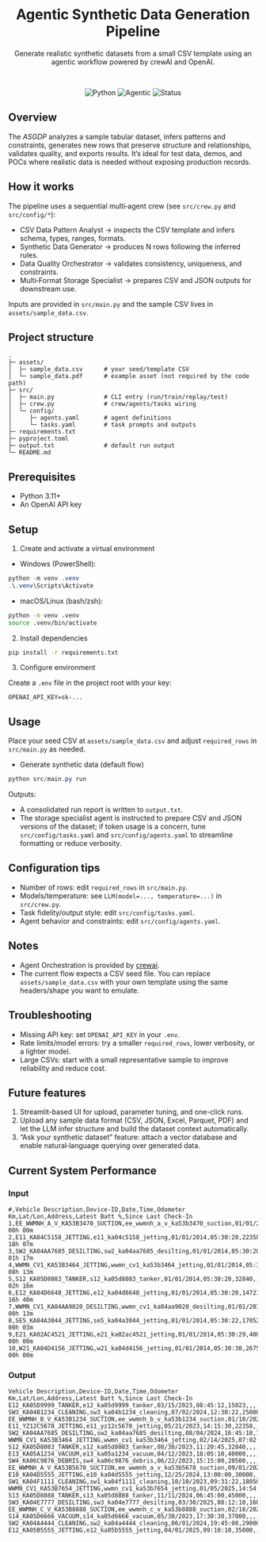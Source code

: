<div align="center">

# Agentic Synthetic Data Generation Pipeline 

Generate realistic synthetic datasets from a small CSV template using an agentic workflow powered by crewAI and OpenAI.

<br/>

![Python](https://img.shields.io/badge/Python-3.11%2B-blue)
![Agentic](https://img.shields.io/badge/Agentic-crewai-6b48ff)
![Status](https://img.shields.io/badge/status-experimental-orange)

</div>

## Overview

The *ASGDP* analyzes a sample tabular dataset, infers patterns and constraints, generates new rows that preserve structure and relationships, validates quality, and exports results. It’s ideal for test data, demos, and POCs where realistic data is needed without exposing production records.

## How it works

The pipeline uses a sequential multi‑agent crew (see `src/crew.py` and `src/config/*`):

- CSV Data Pattern Analyst → inspects the CSV template and infers schema, types, ranges, formats.
- Synthetic Data Generator → produces N rows following the inferred rules.
- Data Quality Orchestrator → validates consistency, uniqueness, and constraints.
- Multi‑Format Storage Specialist → prepares CSV and JSON outputs for downstream use.

Inputs are provided in `src/main.py` and the sample CSV lives in `assets/sample_data.csv`.

## Project structure

```
.
├─ assets/
│  ├─ sample_data.csv      # your seed/template CSV
│  └─ sample_data.pdf      # example asset (not required by the code path)
├─ src/
│  ├─ main.py              # CLI entry (run/train/replay/test)
│  ├─ crew.py              # crew/agents/tasks wiring
│  └─ config/
│     ├─ agents.yaml       # agent definitions
│     └─ tasks.yaml        # task prompts and outputs
├─ requirements.txt
├─ pyproject.toml
├─ output.txt              # default run output
└─ README.md
```

## Prerequisites

- Python 3.11+
- An OpenAI API key

## Setup

1. Create and activate a virtual environment

- Windows (PowerShell):

```powershell
python -m venv .venv
.\.venv\Scripts\Activate
```

- macOS/Linux (bash/zsh):

```bash
python -m venv .venv
source .venv/bin/activate
```

2. Install dependencies

```bash
pip install -r requirements.txt
```

3. Configure environment

Create a `.env` file in the project root with your key:

```env
OPENAI_API_KEY=sk-...
```

## Usage

Place your seed CSV at `assets/sample_data.csv` and adjust `required_rows` in `src/main.py` as needed.

- Generate synthetic data (default flow)

```powershell
python src/main.py run
```


Outputs:

- A consolidated run report is written to `output.txt`.
- The storage specialist agent is instructed to prepare CSV and JSON versions of the dataset; if token usage is a concern, tune `src/config/tasks.yaml` and `src/config/agents.yaml` to streamline formatting or reduce verbosity.

## Configuration tips

- Number of rows: edit `required_rows` in `src/main.py`.
- Models/temperature: see `LLM(model=..., temperature=...)` in `src/crew.py`.
- Task fidelity/output style: edit `src/config/tasks.yaml`.
- Agent behavior and constraints: edit `src/config/agents.yaml`.

## Notes

- Agent Orchestration is provided by [crewai](https://github.com/crewai/crewai).
- The current flow expects a CSV seed file. You can replace `assets/sample_data.csv` with your own template using the same headers/shape you want to emulate.

## Troubleshooting

- Missing API key: set `OPENAI_API_KEY` in your `.env`.
- Rate limits/model errors: try a smaller `required_rows`, lower verbosity, or a lighter model.
- Large CSVs: start with a small representative sample to improve reliability and reduce cost.

## Future features

1. Streamlit-based UI for upload, parameter tuning, and one-click runs.
2. Upload any sample data format (CSV, JSON, Excel, Parquet, PDF) and let the LLM infer structure and build the dataset context automatically.
3. “Ask your synthetic dataset” feature: attach a vector database and enable natural‑language querying over generated data.

## Current System Performance

### Input
```csv
#,Vehicle Description,Device-ID,Date,Time,Odometer Km,Lat/Lon,Address,Latest Batt %,Since Last Check-In
1,EE_WWMNH_A_V_KA53B3470_SUCTION,ee_wwmnh_a_v_ka53b3470_suction,01/01/2014,05:30:18,22823,,,"",0d 00h 00m
2,E11_KA04C5158_JETTING,e11_ka04c5158_jetting,01/01/2014,05:30:20,22358,,,"",0d 18h 07m
3,SW2_KA04AA7685_DESILTING,sw2_ka04aa7685_desilting,01/01/2014,05:30:20,7981,,,"",0d 01h 17m
4,WWMN_CV1_KA53B3464_JETTING,wwmn_cv1_ka53b3464_jetting,01/01/2014,05:30:20,14804,,,"",28d 08h 13m
5,S12_KA05D8083_TANKER,s12_ka05d8083_tanker,01/01/2014,05:30:20,32840,,,"",0d 02h 16m
6,E12_KA04D6648_JETTING,e12_ka04d6648_jetting,01/01/2014,05:30:20,14721,,,"",0d 16h 40m
7,WWMN_CV1_KA04AA9020_DESILTING,wwmn_cv1_ka04aa9020_desilting,01/01/2014,05:30:20,14801,,,"",1d 00h 13m
8,SE5_KA04A3044_JETTING,se5_ka04a3044_jetting,01/01/2014,05:30:22,17052,,,"",0d 00h 03m
9,E21_KA02AC4521_JETTING,e21_ka02ac4521_jetting,01/01/2014,05:30:29,40815,,,"",0d 00h 00m
10,W21_KA04D4156_JETTING,w21_ka04d4156_jetting,01/01/2014,05:30:30,26751,,,"",0d 00h 00m
```

### Output
```csv
Vehicle Description,Device-ID,Date,Time,Odometer Km,Lat/Lon,Address,Latest Batt %,Since Last Check-In
E12_KA05D9999_TANKER,e12_ka05d9999_tanker,03/15/2023,08:45:12,15023,,,,
SW3_KA04B1234_CLEANING,sw3_ka04b1234_cleaning,07/02/2024,12:30:22,25000,,,,
EE_WWMNH_B_V_KA53B1234_SUCTION,ee_wwmnh_b_v_ka53b1234_suction,01/10/2025,09:00:00,32840,,,,
E11_YZ12C5678_JETTING,e11_yz12c5678_jetting,05/21/2023,14:15:30,22358,,,,
SW2_KA04AA7685_DESILTING,sw2_ka04aa7685_desilting,08/04/2024,16:45:18,7981,,,,
WWMN_CV1_KA53B3464_JETTING,wwmn_cv1_ka53b3464_jetting,02/14/2025,07:02:25,14804,,,,
S12_KA05D8083_TANKER,s12_ka05d8083_tanker,08/30/2023,11:20:45,32840,,,,
E13_KA05A1234_VACUUM,e13_ka05a1234_vacuum,04/12/2023,18:05:10,40000,,,,
SW4_KA06C9876_DEBRIS,sw4_ka06c9876_debris,06/22/2023,15:15:00,20500,,,,
EE_WWMNH_A_V_KA53B5678_SUCTION,ee_wwmnh_a_v_ka53b5678_suction,09/01/2025,20:10:09,15000,,,,
E10_KA04D5555_JETTING,e10_ka04d5555_jetting,12/25/2024,13:00:00,30000,,,,
SW1_KA04F1111_CLEANING,sw1_ka04f1111_cleaning,10/10/2023,09:31:22,18050,,,,
WWMN_CV1_KA53B7654_JETTING,wwmn_cv1_ka53b7654_jetting,01/05/2025,14:54:40,21900,,,,
S13_KA05D8888_TANKER,s13_ka05d8888_tanker,11/11/2024,06:45:00,45000,,,,
SW3_KA04E7777_DESILTING,sw3_ka04e7777_desilting,03/30/2025,08:12:18,16000,,,,
EE_WWMNH_C_V_KA53B8888_SUCTION,ee_wwmnh_c_v_ka53b8888_suction,02/18/2024,12:00:00,12000,,,,
S14_KA05D6666_VACUUM,s14_ka05d6666_vacuum,05/30/2023,17:30:30,37000,,,,
SW2_KA04A4444_CLEANING,sw2_ka04a4444_cleaning,06/01/2024,19:45:00,29000,,,,
E12_KA05B5555_JETTING,e12_ka05b5555_jetting,04/01/2025,09:10:10,35000,,,,
```